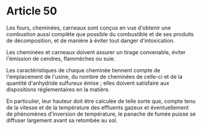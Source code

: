 # Article 50

Les fours, cheminées, carneaux sont conçus en vue d'obtenir une combustion aussi complète que possible du combustible et de ses produits de décomposition, et de manière à éviter tout danger d'intoxication.

Les cheminées et carneaux doivent assurer un tirage convenable, éviter l'émission de cendres, flammèches ou suie.

Les caractéristiques de chaque cheminée tiennent compte de l'emplacement de l'usine, du nombre de cheminées de celle-ci et de la quantité d'anhydride sulfureux émise ; elles doivent satisfaire aux dispositions réglementaires en la matière.

En particulier, leur hauteur doit être calculée de telle sorte que, compte tenu de la vitesse et de la température des effluents gazeux et éventuellement de phénomènes d'inversion de température, le panache de fumée puisse se diffuser largement avant sa retombée au sol.
